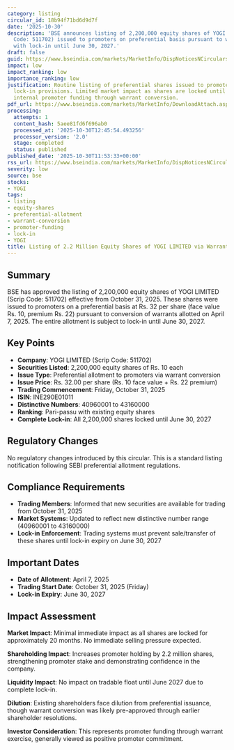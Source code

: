 ```yaml
---
category: listing
circular_id: 18b94f71bd6d9d7f
date: '2025-10-30'
description: 'BSE announces listing of 2,200,000 equity shares of YOGI LIMITED (Scrip
  Code: 511702) issued to promoters on preferential basis pursuant to warrant conversion,
  with lock-in until June 30, 2027.'
draft: false
guid: https://www.bseindia.com/markets/MarketInfo/DispNoticesNCirculars.aspx?Noticeid={E6522C20-9510-4142-B8C1-F157B1B0C568}&noticeno=20251030-15&dt=10/30/2025&icount=15&totcount=26&flag=0
impact: low
impact_ranking: low
importance_ranking: low
justification: Routine listing of preferential shares issued to promoters with standard
  lock-in provisions. Limited market impact as shares are locked until 2027 and represent
  internal promoter funding through warrant conversion.
pdf_url: https://www.bseindia.com/markets/MarketInfo/DownloadAttach.aspx?id=20251030-15&attachedId=
processing:
  attempts: 1
  content_hash: 5aee81fd6f696ab0
  processed_at: '2025-10-30T12:45:54.493256'
  processor_version: '2.0'
  stage: completed
  status: published
published_date: '2025-10-30T11:53:33+00:00'
rss_url: https://www.bseindia.com/markets/MarketInfo/DispNoticesNCirculars.aspx?Noticeid={E6522C20-9510-4142-B8C1-F157B1B0C568}&noticeno=20251030-15&dt=10/30/2025&icount=15&totcount=26&flag=0
severity: low
source: bse
stocks:
- YOGI
tags:
- listing
- equity-shares
- preferential-allotment
- warrant-conversion
- promoter-funding
- lock-in
- YOGI
title: Listing of 2.2 Million Equity Shares of YOGI LIMITED via Warrant Conversion
---
```


## Summary

BSE has approved the listing of 2,200,000 equity shares of YOGI LIMITED (Scrip Code: 511702) effective from October 31, 2025. These shares were issued to promoters on a preferential basis at Rs. 32 per share (face value Rs. 10, premium Rs. 22) pursuant to conversion of warrants allotted on April 7, 2025. The entire allotment is subject to lock-in until June 30, 2027.

## Key Points

- **Company**: YOGI LIMITED (Scrip Code: 511702)
- **Securities Listed**: 2,200,000 equity shares of Rs. 10 each
- **Issue Type**: Preferential allotment to promoters via warrant conversion
- **Issue Price**: Rs. 32.00 per share (Rs. 10 face value + Rs. 22 premium)
- **Trading Commencement**: Friday, October 31, 2025
- **ISIN**: INE290E01011
- **Distinctive Numbers**: 40960001 to 43160000
- **Ranking**: Pari-passu with existing equity shares
- **Complete Lock-in**: All 2,200,000 shares locked until June 30, 2027

## Regulatory Changes

No regulatory changes introduced by this circular. This is a standard listing notification following SEBI preferential allotment regulations.

## Compliance Requirements

- **Trading Members**: Informed that new securities are available for trading from October 31, 2025
- **Market Systems**: Updated to reflect new distinctive number range (40960001 to 43160000)
- **Lock-in Enforcement**: Trading systems must prevent sale/transfer of these shares until lock-in expiry on June 30, 2027

## Important Dates

- **Date of Allotment**: April 7, 2025
- **Trading Start Date**: October 31, 2025 (Friday)
- **Lock-in Expiry**: June 30, 2027

## Impact Assessment

**Market Impact**: Minimal immediate impact as all shares are locked for approximately 20 months. No immediate selling pressure expected.

**Shareholding Impact**: Increases promoter holding by 2.2 million shares, strengthening promoter stake and demonstrating confidence in the company.

**Liquidity Impact**: No impact on tradable float until June 2027 due to complete lock-in.

**Dilution**: Existing shareholders face dilution from preferential issuance, though warrant conversion was likely pre-approved through earlier shareholder resolutions.

**Investor Consideration**: This represents promoter funding through warrant exercise, generally viewed as positive promoter commitment.